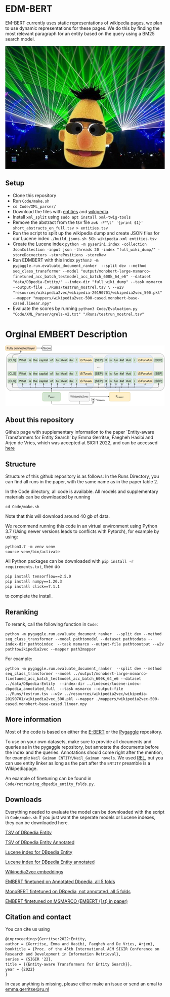 # EDM-BERT
EM-BERT currently uses static representations of wikipedia pages, we plan to use dynamic representations for these pages. We do this by finding the most relevant paragraph for an entity based on the query using a BM25 search model.

![EDM-Bert Promo](edm_bert.jpg)

## Setup
- Clone this repository
- Run `Code/make.sh`
- `cd Code/XML_parser/`
- Download the files with [entities](https://surfdrive.surf.nl/files/index.php/s/fT0R5czH4hmIlgw/download) and [wikipedia](http://downloads.dbpedia.org/2015-10/core-i18n/en/pages_articles_en.xml.bz2).
- Install `xml_split` using `sudo apt install xml-twig-tools`
- Remove the abstract from the tsv file ```awk -F"\t" '{print $1}' short_abstracts_en_full.tsv > entities.tsv```
- Run the script to split up the wikipedia dump and create JSON files for our Lucene index `./build_jsons.sh 5Gb wikipedia.xml entities.tsv`
- Create the Lucene index ```python -m pyserini.index -collection JsonCollection -input json -threads 20 -index "full_wiki_dump/" -storeDocvectors -storePositions -storeRaw```
- Run EDMBERT with this index ```python3 -m pygaggle.run.evaluate_document_ranker  --split dev --method seq_class_transformer --model "output/monobert-large-msmarco-finetuned_acc_batch_testmodel_acc_batch_600k_64_e6" --dataset "data/DBpedia-Entity/" --index-dir "full_wiki_dump" --task msmarco --output-file ../Runs/testrun_mostrel.tsv \
 --w2v "resources/wikipedia2vec/wikipedia-20190701/wikipedia2vec_500.pkl" --mapper "mappers/wikipedia2vec-500-cased.monobert-base-cased.linear.npy"```
- Evaluate the scores by running ```python3 Code/Evaluation.py "Code/XML_Parser/qrels-v2.txt" "/Runs/testrun_mostrel.tsv"```

# Orginal EMBERT Description

![Model architecture](ebert_diagram.png)

## About this repository

Github page with supplementary information to the paper `Entity-aware Transformers for Entity Search' by Emma Gerritse, Faegheh Hasibi and Arjen de Vries, which was accepted at SIGIR 2022, and can be accessed [here](https://arxiv.org/abs/2205.00820)

## Structure 
Structure of this github repository is as follows:
In the Runs Directory, you can find all runs in the paper, with the same name as in the paper table 2. 

In the Code directory, all code is available. All models and supplementary materials can be downloaded by running

```
cd Code/make.sh
```

Note that this will download around 40 gb of data.

We recommend running this code in an virtual environment using Python 3.7 (Using newer versions leads to conflicts with Pytorch), for example by using:

```
python3.7 -m venv venv
source venv/bin/activate
```

All Python packages can be downloaded with `pip install -r requirements.txt`, then do 
```
pip install tensorflow==2.5.0
pip install numpy==1.20.3
pip install click==7.1.1
```
to complete the install.

## Reranking

To rerank, call the following function in `Code`:

```
python -m pygaggle.run.evaluate_document_ranker  --split dev --method seq_class_transformer --model pathtomodel --dataset pathtodata --index-dir pathtoindex  --task msmarco --output-file pathtooutput --w2v pathtowikipedia2vec --mapper path2mapper
```

For example:

```
python -m pygaggle.run.evaluate_document_ranker  --split dev --method seq_class_transformer --model ../output/monobert-large-msmarco-finetuned_acc_batch_testmodel_acc_batch_600k_64_e6 --dataset ../data/DBpedia-Entity  --index-dir ../indexes/lucene-index-dbpedia_annotated_full  --task msmarco --output-file ../Runs/testrun.tsv --w2v ../resources/wikipedia2vec/wikipedia-20190701/wikipedia2vec_500.pkl --mapper ./mappers/wikipedia2vec-500-cased.monobert-base-cased.linear.npy
```


## More information 

Most of the code is based on either the [E-BERT](https://github.com/NPoe/ebert) or the [Pygaggle](https://github.com/castorini/pygaggle) repository.

To use on your own datasets, make sure to provide all documents and queries as in the pygaggle repository, but annotate the documents before the index and the queries. Annotations should come right after the mention, for example `Neil Gaiman ENTITY/Neil_Gaiman novels`. We used [REL](https://github.com/informagi/REL), but you can use entity linker as long as the part after the `ENTITY` preamble is a Wikipediapage.

An example of finetuning can be found in `Code/retraining_dbpedia_entity_folds.py`.


## Downloads

Everything needed to evaluate the model can be downloaded with the script in `Code/make.sh`
If you just want the seperate models or Lucene indexes, they can be downloaded here.

[TSV of DBpedia Entity](https://surfdrive.surf.nl/files/index.php/s/fT0R5czH4hmIlgw/download)

[TSV of DBpedia Entity Annotated](https://surfdrive.surf.nl/files/index.php/s/hjMd4zYYn3VXoRM/download)

[Lucene index for DBpedia Entity](https://surfdrive.surf.nl/files/index.php/s/K4TWcIWLHvDhrOK/download)

[Lucene index for DBpedia Entity annotated](https://surfdrive.surf.nl/files/index.php/s/ItjlwVhm8sApcZS/download)

[Wikipedia2vec embeddings](https://surfdrive.surf.nl/files/index.php/s/mOYK4gZfI3yjsZd/download)

[EMBERT finetuned on Annotated Dbpedia, all 5 folds](https://surfdrive.surf.nl/files/index.php/s/gfCY1dc5CdkbS5S/download)

[MonoBERT fintetuned on DBpedia, not annotated, all 5 folds](https://surfdrive.surf.nl/files/index.php/s/5KQIRtiKikObJDG/download)

[EMBERT fintetuned on MSMARCO (EMBERT (1st) in paper)](https://surfdrive.surf.nl/files/index.php/s/eJsvZLceqi6kPeY)



## Citation and contact

You can cite us using 

```
@inproceedings{Gerritse:2022:Entity,
author = {Gerritse, Emma and Hasibi, Faegheh and De Vries, Arjen},
booktitle = {Proc. of the 45th International ACM SIGIR Conference on Research and Development in Information Retrieval},
series = {SIGIR '22},
title = {{Entity-aware Transformers for Entity Search}},
year = {2022}
}
```

In case anything is missing, please either make an issue or send an emal to emma.gerritse@ru.nl


